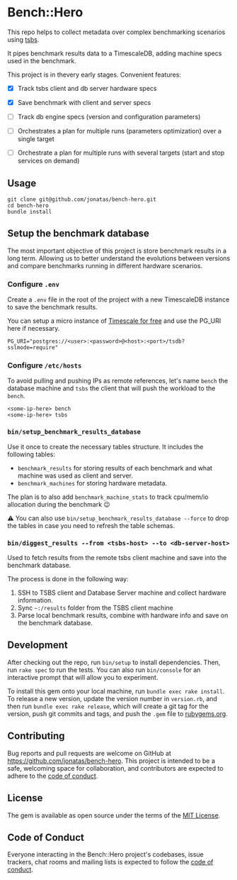 # Bench::Hero

This repo helps to collect metadata over complex benchmarking scenarios using [tsbs](https://github.com/timescale/tsbs).

It pipes benchmark results data to a TimescaleDB, adding machine specs used in the benchmark.

This project is in thevery early stages. Convenient features:

- [x] Track tsbs client and db server hardware specs
- [x] Save benchmark with client and server specs
- [ ] Track db engine specs (version and configuration parameters)
- [ ] Orchestrates a plan for multiple runs (parameters optimization) over a
    single target
- [ ] Orchestrate a plan for multiple runs with several targets (start and stop
    services on demand)


## Usage

```
git clone git@github.com/jonatas/bench-hero.git
cd bench-hero
bundle install
```

## Setup the benchmark database

The most important objective of this project is store benchmark results in a
long term. Allowing us to better understand the evolutions between versions and
compare benchmarks running in different hardware scenarios.

### Configure `.env`

Create a `.env` file in the root of the project with a new TimescaleDB instance
to save the benchmark results.

You can setup a micro instance of [Timescale for free](https://www.timescale.com/timescale-signup)
and use the PG_URI here if necessary.

```
PG_URI="postgres://<user>:<password>@<host>:<port>/tsdb?sslmode=require"
```

### Configure `/etc/hosts`

To avoid pulling and pushing IPs as remote references, let's name `bench` the
database machine and `tsbs` the client that will push the workload to the `bench`.

```
<some-ip-here> bench
<some-ip-here> tsbs
```

### `bin/setup_benchmark_results_database`

Use it once to create the necessary tables structure. It includes the following
tables:

* `benchmark_results` for storing results of each benchmark and what machine was
    used as client and server.
* `benchmark_machines` for storing hardware metadata.

The plan is to also add `benchmark_machine_stats` to track cpu/mem/io allocation
during the benchmark :wink:

:warning: You can also use `bin/setup_benchmark_results_database --force` to drop the
tables in case you need to refresh the table schemas.

### `bin/diggest_results --from <tsbs-host> --to <db-server-host>`

Used to fetch results from the remote tsbs client machine and save into the
benchmark database.

The process is done in the following way:

1. SSH to TSBS client and Database Server machine and collect hardware information.
2. Sync `~:/results` folder from the TSBS client machine
3. Parse local benchmark results, combine with hardware info and save on the benchmark database.

## Development

After checking out the repo, run `bin/setup` to install dependencies. Then, run `rake spec` to run the tests. You can also run `bin/console` for an interactive prompt that will allow you to experiment.

To install this gem onto your local machine, run `bundle exec rake install`. To release a new version, update the version number in `version.rb`, and then run `bundle exec rake release`, which will create a git tag for the version, push git commits and tags, and push the `.gem` file to [rubygems.org](https://rubygems.org).

## Contributing

Bug reports and pull requests are welcome on GitHub at https://github.com/jonatas/bench-hero. This project is intended to be a safe, welcoming space for collaboration, and contributors are expected to adhere to the [code of conduct](https://github.com/[USERNAME]/bench-hero/blob/master/CODE_OF_CONDUCT.md).

## License

The gem is available as open source under the terms of the [MIT License](https://opensource.org/licenses/MIT).

## Code of Conduct

Everyone interacting in the Bench::Hero project's codebases, issue trackers, chat rooms and mailing lists is expected to follow the [code of conduct](https://github.com/[USERNAME]/bench-hero/blob/master/CODE_OF_CONDUCT.md).
